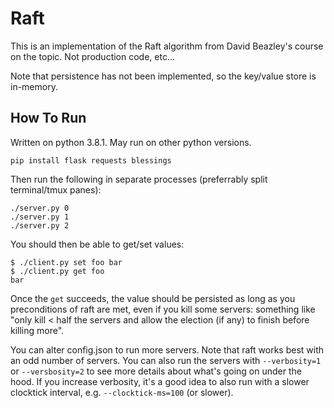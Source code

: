 # Raft

This is an implementation of the Raft algorithm from David Beazley's course on the topic.
Not production code, etc...

Note that persistence has not been implemented, so the key/value store is in-memory.

## How To Run
Written on python 3.8.1. May run on other python versions.
```
pip install flask requests blessings
```

Then run the following in separate processes (preferrably split terminal/tmux panes):
```
./server.py 0
./server.py 1
./server.py 2
```

You should then be able to get/set values:
```
$ ./client.py set foo bar
$ ./client.py get foo
bar
```

Once the `get` succeeds, the value should be persisted as long as you preconditions of raft are met, even if you kill some servers: something like "only kill < half the servers and allow the election (if any) to finish before killing more". 

You can alter config.json to run more servers. Note that raft works best with an odd number of servers. You can also run the servers with `--verbosity=1` or `--versbosity=2` to see more details about what's going on under the hood. If you increase verbosity, it's a good idea to also run with a slower clocktick interval, e.g. `--clocktick-ms=100` (or slower).
